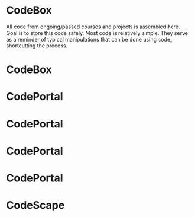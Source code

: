 # CodeBox

All code from ongoing/passed courses and projects is assembled here. 
Goal is to store this code safely. Most code is relatively simple. 
They serve as a reminder of typical manipulations that can be done using code, 
shortcutting the process.
# CodeBox
# CodePortal
# CodePortal
# CodePortal
# CodePortal
# CodeScape
